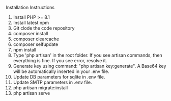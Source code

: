 Installation Instructions

1. Install PHP >= 8.1
2. Install latest npm
3. Git clode the code repository
4. composer install
5. composer clearcache
6. composer selfupdate
7. npm install
8. Type 'php artisan' in the root folder. If you see artisan commands, then everything is fine. If you see error, resolve it.
9. Generate key using command: "php artisan key:generate". A Base64 key will be automatically inserted in your .env file.
10. Update DB parameters for sqlite in .env file.
11. Update SMTP parameters in .env file.
12. php artisan migrate:install
13. php artisan serve
